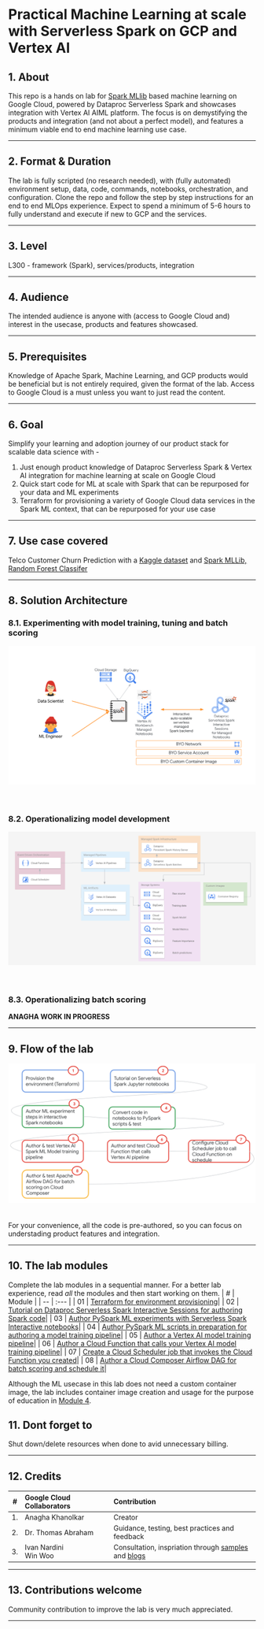 # Practical Machine Learning at scale with Serverless Spark on GCP and Vertex AI


## 1. About

This repo is a hands on lab for [Spark MLlib](https://spark.apache.org/docs/latest/ml-guide.html) based machine learning on Google Cloud, powered by Dataproc Serverless Spark and showcases integration with Vertex AI AIML platform. The focus is on demystifying the products and integration (and not about a perfect model), and features a minimum viable end to end machine learning use case.

<hr>

## 2. Format & Duration
The lab is fully scripted (no research needed), with (fully automated) environment setup, data, code, commands, notebooks, orchestration, and configuration. Clone the repo and follow the step by step instructions for an end to end MLOps experience. Expect to spend a minimum of 5-6 hours to fully understand and execute if new to GCP and the services.

<hr>

## 3. Level
L300 - framework (Spark), services/products, integration 

<hr>

## 4. Audience
The intended audience is anyone with (access to Google Cloud and) interest in the usecase, products and features showcased.

<hr>

## 5. Prerequisites
Knowledge of Apache Spark, Machine Learning, and GCP products would be beneficial but is not entirely required, given the format of the lab. Access to Google Cloud is a must unless you want to just read the content.

<hr>

## 6. Goal
Simplify your learning and adoption journey of our product stack for scalable data science with - <br> 
1. Just enough product knowledge of Dataproc Serverless Spark & Vertex AI integration for machine learning at scale on Google Cloud<br>
2. Quick start code for ML at scale with Spark that can be repurposed for your data and ML experiments<br>
3. Terraform for provisioning a variety of Google Cloud data services in the Spark ML context, that can be repurposed for your use case<br>

<hr>

## 7. Use case covered
Telco Customer Churn Prediction with a [Kaggle dataset](https://www.kaggle.com/datasets/blastchar/telco-customer-churn) and [Spark MLLib, Random Forest Classifer](https://spark.apache.org/docs/latest/ml-classification-regression.html#random-forest-classifier)<br> 

<hr>

## 8. Solution Architecture

### 8.1. Experimenting with model training, tuning and batch scoring

![README](06-images/landing-page-02.png)   
<br><br>

### 8.2. Operationalizing model development

![README](06-images/landing-page-03.png)   
<br><br>

### 8.3. Operationalizing batch scoring
**ANAGHA WORK IN PROGRESS**

<hr>

## 9. Flow of the lab

![README](06-images/landing-page-01.png)   
<br><br>
For your convenience, all the code is pre-authored, so you can focus on understading product features and integration.

<hr>

## 10. The lab modules
Complete the lab modules in a sequential manner. For a better lab experience, read *all* the modules and then start working on them.
| # | Module | 
| -- | :--- |
| 01 |  [Terraform for environment provisioning](05-lab-guide/Module-01-Environment-Provisioning.md)|
| 02 |  [Tutorial on Dataproc Serverless Spark Interactive Sessions for authoring Spark code](05-lab-guide/Module-02-Spark-IDE-on-GCP.md)|
| 03 |  [Author PySpark ML experiments with Serverless Spark Interactive notebooks](05-lab-guide/Module-03-Author-ML-Experiments-With-Spark-Notebooks.md)|
| 04 |  [Author PySpark ML scripts in preparation for authoring a model training pipeline](05-lab-guide/Module-04-Author-ML-PySpark-Scripts.md)|
| 05 |  [Author a Vertex AI model training pipeline](05-lab-guide/Module-05-Author-Vertex-AI-Pipeline.md)|
| 06 |  [Author a Cloud Function that calls your Vertex AI model training pipeline](05-lab-guide/Module-06-Author-CloudFunction-For-Vertex-AI-Pipeline.md)|
| 07 |  [Create a Cloud Scheduler job that invokes the Cloud Function you created](05-lab-guide/Module-07-Schedule-VertexAI-Pipeline.md)|
| 08 |  [Author a Cloud Composer Airflow DAG for batch scoring and schedule it](05-lab-guide/Module-08-Orchestrate-Batch-Scoring.md)|

Although the ML usecase in this lab does not need a custom container image, the lab includes container image creation and usage for the purpose of education in [Module 4](05-lab-guide/Module-04-Author-ML-PySpark-Scripts.md#11-creating-a-custom-container-image).

## 11. Dont forget to 
Shut down/delete resources when done to avid unnecessary billing.

<hr>

## 12. Credits
| # | Google Cloud Collaborators | Contribution  | 
| -- | :--- | :--- |
| 1. | Anagha Khanolkar | Creator |
| 2. | Dr. Thomas Abraham | Guidance, testing, best practices and feedback |
| 3. | Ivan Nardini<br>Win Woo | Consultation, inspriation through [samples](https://github.com/GoogleCloudPlatform/vertex-ai-samples/blob/main/notebooks/official/pipelines/google_cloud_pipeline_components_dataproc_tabular.ipynb) and [blogs](https://medium.com/google-cloud/sparkling-vertex-ai-pipeline-cfe6e19334f7) |

<hr>

## 13. Contributions welcome
Community contribution to improve the lab is very much appreciated. <br>

<hr>

